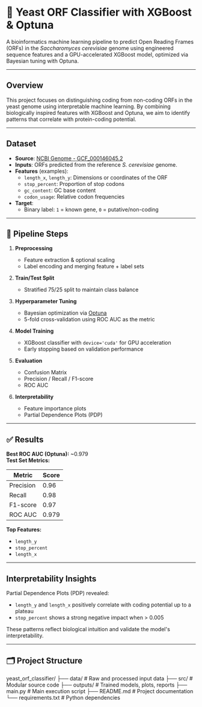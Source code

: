# 🧬 Yeast ORF Classifier with XGBoost & Optuna

A bioinformatics machine learning pipeline to predict Open Reading Frames (ORFs) in the *Saccharomyces cerevisiae* genome using engineered sequence features and a GPU-accelerated XGBoost model, optimized via Bayesian tuning with Optuna.

---

## Overview

This project focuses on distinguishing coding from non-coding ORFs in the yeast genome using interpretable machine learning. By combining biologically inspired features with XGBoost and Optuna, we aim to identify patterns that correlate with protein-coding potential.

---

## Dataset

- **Source**: [NCBI Genome - GCF_000146045.2](https://www.ncbi.nlm.nih.gov/datasets/genome/GCF_000146045.2/)
- **Inputs**: ORFs predicted from the reference *S. cerevisiae* genome.
- **Features** (examples):
  - `length_x`, `length_y`: Dimensions or coordinates of the ORF
  - `stop_percent`: Proportion of stop codons
  - `gc_content`: GC base content
  - `codon_usage`: Relative codon frequencies
- **Target**:
  - Binary label: `1` = known gene, `0` = putative/non-coding

---

## 🔬 Pipeline Steps

1. **Preprocessing**
   - Feature extraction & optional scaling
   - Label encoding and merging feature + label sets

2. **Train/Test Split**
   - Stratified 75/25 split to maintain class balance

3. **Hyperparameter Tuning**
   - Bayesian optimization via [Optuna](https://optuna.org/)
   - 5-fold cross-validation using ROC AUC as the metric

4. **Model Training**
   - XGBoost classifier with `device='cuda'` for GPU acceleration
   - Early stopping based on validation performance

5. **Evaluation**
   - Confusion Matrix
   - Precision / Recall / F1-score
   - ROC AUC

6. **Interpretability**
   - Feature importance plots
   - Partial Dependence Plots (PDP)

---

## ✅ Results

**Best ROC AUC (Optuna):** ~0.979  
**Test Set Metrics:**

| Metric     | Score |
|------------|-------|
| Precision  | 0.96  |
| Recall     | 0.98  |
| F1-score   | 0.97  |
| ROC AUC    | 0.979 |

**Top Features:**
- `length_y`
- `stop_percent`
- `length_x`

---

## Interpretability Insights

Partial Dependence Plots (PDP) revealed:

- `length_y` and `length_x` positively correlate with coding potential up to a plateau
- `stop_percent` shows a strong negative impact when > 0.005

These patterns reflect biological intuition and validate the model's interpretability.

---

## 🗂️ Project Structure
yeast_orf_classifier/
├── data/       # Raw and processed input data
├── src/        # Modular source code
├── outputs/    # Trained models, plots, reports
├── main.py     # Main execution script
├── README.md   # Project documentation
└── requirements.txt   # Python dependencies